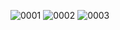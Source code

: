 ![0001](https://user-images.githubusercontent.com/86392466/206647845-3e83f162-a646-487a-9e18-b559a2a79c0b.jpg)
![0002](https://user-images.githubusercontent.com/86392466/206647873-3df4b8dc-e32b-4f7f-8b43-1bb3bdad8cec.jpg)
![0003](https://user-images.githubusercontent.com/86392466/206647927-a712327e-3646-4cb5-9978-6dd9268f0e67.jpg)
